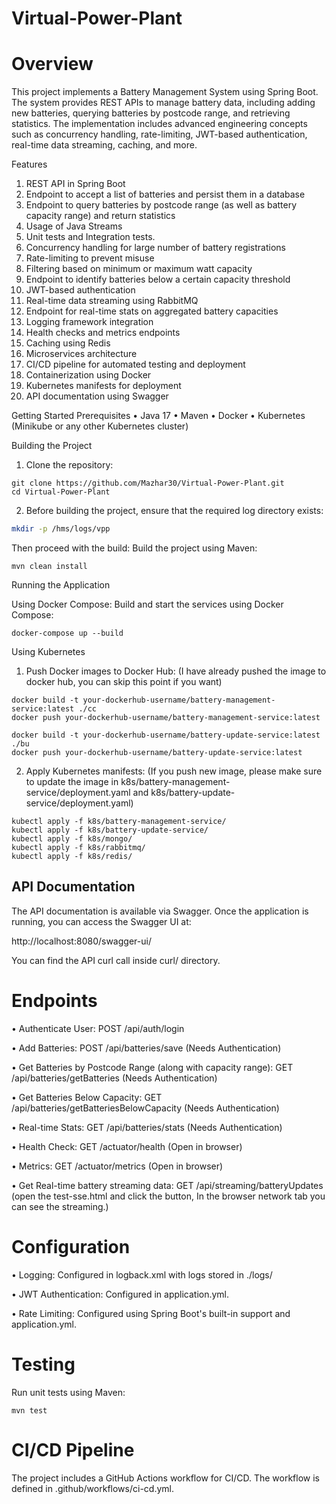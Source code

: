 # Virtual-Power-Plant

# Overview
This project implements a Battery Management System using Spring Boot. 
The system provides REST APIs to manage battery data, including adding new batteries, querying batteries by postcode range, 
and retrieving statistics. The implementation includes advanced engineering concepts such as concurrency handling, 
rate-limiting, JWT-based authentication, real-time data streaming, caching, and more.

Features
1. REST API in Spring Boot
2. Endpoint to accept a list of batteries and persist them in a database
3. Endpoint to query batteries by postcode range (as well as battery capacity range) and return statistics
4. Usage of Java Streams
5. Unit tests and Integration tests.
6. Concurrency handling for large number of battery registrations
7. Rate-limiting to prevent misuse
8. Filtering based on minimum or maximum watt capacity
9. Endpoint to identify batteries below a certain capacity threshold
10. JWT-based authentication
11. Real-time data streaming using RabbitMQ
12. Endpoint for real-time stats on aggregated battery capacities
13. Logging framework integration
14. Health checks and metrics endpoints
15. Caching using Redis
16. Microservices architecture
18. CI/CD pipeline for automated testing and deployment
19. Containerization using Docker
20. Kubernetes manifests for deployment
21. API documentation using Swagger

Getting Started
Prerequisites
•  Java 17
•  Maven
•  Docker
•  Kubernetes (Minikube or any other Kubernetes cluster)

Building the Project
1. Clone the repository:

```
git clone https://github.com/Mazhar30/Virtual-Power-Plant.git
cd Virtual-Power-Plant
```

2. Before building the project, ensure that the required log directory exists:
```bash
mkdir -p /hms/logs/vpp
```
Then proceed with the build:
Build the project using Maven:
```
mvn clean install
```

Running the Application

Using Docker Compose:
Build and start the services using Docker Compose:
```
docker-compose up --build
```

Using Kubernetes

1. Push Docker images to Docker Hub: (I have already pushed the image to docker hub, you can skip this point if you want)
```
docker build -t your-dockerhub-username/battery-management-service:latest ./cc
docker push your-dockerhub-username/battery-management-service:latest

docker build -t your-dockerhub-username/battery-update-service:latest ./bu
docker push your-dockerhub-username/battery-update-service:latest
```
2. Apply Kubernetes manifests: (If you push new image, please make sure to update the image in 
       k8s/battery-management-service/deployment.yaml and k8s/battery-update-service/deployment.yaml)
```
kubectl apply -f k8s/battery-management-service/
kubectl apply -f k8s/battery-update-service/
kubectl apply -f k8s/mongo/
kubectl apply -f k8s/rabbitmq/
kubectl apply -f k8s/redis/
```

## API Documentation
The API documentation is available via Swagger. Once the application is running, you can access the Swagger UI at:

http://localhost:8080/swagger-ui/

You can find the API curl call inside curl/ directory.

# Endpoints
•  Authenticate User: POST /api/auth/login

•  Add Batteries: POST /api/batteries/save  (Needs Authentication)

•  Get Batteries by Postcode Range (along with capacity range): GET /api/batteries/getBatteries (Needs Authentication)

•  Get Batteries Below Capacity: GET /api/batteries/getBatteriesBelowCapacity (Needs Authentication)

•  Real-time Stats: GET /api/batteries/stats  (Needs Authentication)

•  Health Check: GET /actuator/health (Open in browser)

•  Metrics: GET /actuator/metrics (Open in browser)

•  Get Real-time battery streaming data: GET /api/streaming/batteryUpdates (open the test-sse.html and click the button, 
                                                                            In the browser network tab you can see the streaming.)

# Configuration
•  Logging: Configured in logback.xml with logs stored in ./logs/

•  JWT Authentication: Configured in application.yml.

•  Rate Limiting: Configured using Spring Boot's built-in support and application.yml.

# Testing
Run unit tests using Maven:
```
mvn test
```
# CI/CD Pipeline
The project includes a GitHub Actions workflow for CI/CD. The workflow is defined in .github/workflows/ci-cd.yml.
